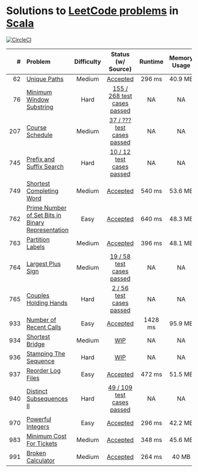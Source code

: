 # Solutions to [LeetCode problems](https://leetcode.com/problemset/all/) in [Scala](https://www.scala-lang.org/)

[![CircleCI](https://circleci.com/gh/aa8y/leetcode-scala/tree/master.svg?style=shield&circle-token=7012e3ab725c94f866647778ab0bd7be465ccdd0)](https://circleci.com/gh/aa8y/leetcode-scala/tree/master)

| #    | Problem  |  Difficulty  |  Status (w/ Source) | Runtime | Memory Usage |
|-----:|:---------|:------------:|:-------------------:|:-------:|:------------:|
|   62 | [Unique Paths](https://leetcode.com/problems/unique-paths/description/) | Medium | [Accepted](https://github.com/aa8y/leetcode/blob/master/src/main/scala/co/aa8y/leetcode/UniquePaths.scala) | 296 ms | 40.9 MB |
|   76 | [Minimum Window Substring](https://leetcode.com/problems/minimum-window-substring/) | Hard | [155 / 268 test cases passed](https://github.com/aa8y/leetcode/blob/master/src/main/scala/co/aa8y/leetcode/MinimumWindowSubstring.scala) | NA | NA |
|  207 | [Course Schedule](https://leetcode.com/problems/course-schedule/) | Medium | [37 / ??? test cases passed](https://github.com/aa8y/leetcode/blob/master/src/main/scala/co/aa8y/leetcode/CourseSchedule.scala) | NA | NA |
|  745 | [Prefix and Suffix Search](https://leetcode.com/problems/prefix-and-suffix-search/description/) | Hard | [10 / 12 test cases passed](https://github.com/aa8y/leetcode/blob/master/src/main/scala/co/aa8y/leetcode/PrefixAndSuffixSearch.scala) | NA | NA |
|  749 | [Shortest Completing Word](https://leetcode.com/problems/shortest-completing-word/description/) | Medium | [Accepted](https://github.com/aa8y/leetcode/blob/master/src/main/scala/co/aa8y/leetcode/ShortestCompletingWord.scala) | 540 ms | 53.6 MB |
|  762 | [Prime Number of Set Bits in Binary Representation](https://leetcode.com/contest/weekly-contest-67/problems/prime-number-of-set-bits-in-binary-representation/) | Easy | [Accepted](https://github.com/aa8y/leetcode/blob/master/src/main/scala/co/aa8y/leetcode/PrimeNumberOfSetBitsInBinaryRepresentation.scala) | 640 ms | 48.3 MB |
|  763 | [Partition Labels](https://leetcode.com/contest/weekly-contest-67/problems/partition-labels/) | Medium | [Accepted](https://github.com/aa8y/leetcode/blob/master/src/main/scala/co/aa8y/leetcode/PartitionLabels.scala) | 396 ms | 48.1 MB |
|  764 | [Largest Plus Sign](https://leetcode.com/contest/weekly-contest-67/problems/largest-plus-sign/) | Medium | [19 / 58 test cases passed](https://github.com/aa8y/leetcode/blob/master/src/main/scala/co/aa8y/leetcode/LargestPlusSign.scala) | NA | NA |
|  765 | [Couples Holding Hands](https://leetcode.com/contest/weekly-contest-67/problems/couples-holding-hands/) | Hard | [2 / 56 test cases passed](https://github.com/aa8y/leetcode/blob/master/src/main/scala/co/aa8y/leetcode/CouplesHoldingHands.scala) | NA | NA |
|  933 | [Number of Recent Calls](https://leetcode.com/contest/weekly-contest-109/problems/number-of-recent-calls/) | Easy | [Accepted](https://github.com/aa8y/leetcode/blob/master/src/main/scala/co/aa8y/leetcode/NumberOfRecentCalls.scala) | 1428 ms | 95.9 MB |
|  934 | [Shortest Bridge](https://leetcode.com/contest/weekly-contest-109/problems/shortest-bridge/) | Medium | [WIP](https://github.com/aa8y/leetcode/blob/master/src/main/scala/co/aa8y/leetcode/ShortestBridge.scala) | NA | NA |
|  936 | [Stamping The Sequence](https://leetcode.com/contest/weekly-contest-109/problems/stamping-the-sequence/) | Hard | [WIP](https://github.com/aa8y/leetcode/blob/master/src/main/scala/co/aa8y/leetcode/StampingTheSequence.scala) | NA | NA |
|  937 | [Reorder Log Files](https://leetcode.com/contest/weekly-contest-110/problems/reorder-log-files/) | Easy | [Accepted](https://github.com/aa8y/leetcode/blob/master/src/main/scala/co/aa8y/leetcode/ReorderLogFiles.scala) | 472 ms | 51.5 MB |
|  940 | [Distinct Subsequences II](https://leetcode.com/contest/weekly-contest-110/problems/distinct-subsequences-ii/) | Hard | [49 / 109 test cases passed](https://github.com/aa8y/leetcode/blob/master/src/main/scala/co/aa8y/leetcode/DistinctSubsequences2.scala) | NA | NA |
|  970 | [Powerful Integers](https://leetcode.com/contest/weekly-contest-118/problems/powerful-integers/) | Easy | [Accepted](https://github.com/aa8y/leetcode/blob/master/src/main/scala/co/aa8y/leetcode/PowerfulIntegers.scala) | 296 ms | 42.2 MB |
|  983 | [Minimum Cost For Tickets](https://leetcode.com/contest/weekly-contest-121/problems/minimum-cost-for-tickets/) | Medium | [Accepted](https://github.com/aa8y/leetcode/blob/master/src/main/scala/co/aa8y/leetcode/MinimumCostForTickets.scala) | 348 ms | 45.6 MB |
|  991 | [Broken Calculator](https://leetcode.com/contest/weekly-contest-123/problems/broken-calculator/) | Medium | [Accepted](https://github.com/aa8y/leetcode/blob/master/src/main/scala/co/aa8y/leetcode/BrokenCalculator.scala) | 264 ms | 40 MB |

